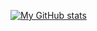 [![My GitHub stats](https://github-readme-stats.vercel.app/api?username=elise-rey&show_icons=true&theme=onedark&include_all_commits=true)](https://github.com/elise-rey/github-readme-stats)


<!--
Here are some ideas to get you started:

- 🔭 I’m currently working on ...
- 🌱 I’m currently learning ...
- 👯 I’m looking to collaborate on ...
- 🤔 I’m looking for help with ...
- 💬 Ask me about ...
- 📫 How to reach me: ...
- 😄 Pronouns: ...
- ⚡ Fun fact: ...
-->
